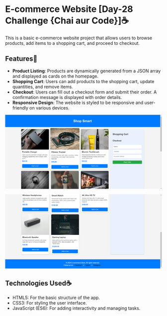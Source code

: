 # E-commerce Website [Day-28 Challenge {Chai aur Code}]☕

This is a basic e-commerce website project that allows users to browse products, add items to a shopping cart, and proceed to checkout.

## Features🚀

- **Product Listing**: Products are dynamically generated from a JSON array and displayed as cards on the homepage.
- **Shopping Cart**: Users can add products to the shopping cart, update quantities, and remove items.
- **Checkout**: Users can fill out a checkout form and submit their order. A confirmation message is displayed with order details.
- **Responsive Design**: The website is styled to be responsive and user-friendly on various devices.

![E-commerce website screenshot](img/screenshot1.png)

![E-commerce website screenshot](img/screenshot2.png)


## Technologies Used☕

- HTML5: For the basic structure of the app.
- CSS3: For styling the user interface.
- JavaScript (ES6): For adding interactivity and managing tasks.